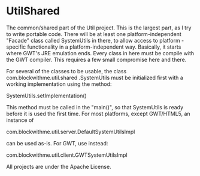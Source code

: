 UtilShared
===========

The common/shared part of the Util project. This is the largest part, as I try
to write portable code. There will be at least one platform-independent
"Facade" class called SystemUtils in there, to allow access to platform
-specific functionality in a platform-independent way. Basically, it starts
where GWT's JRE emulation ends. Every class in here must be compile with the
GWT compiler. This requires a few small compromise here and there.

For several of the classes to be usable, the class com.blockwithme.util.shared
.SystemUtils must be initialized first with a working implementation using the
method:

SystemUtils.setImplementation()

This method must be called in the "main()", so that SystemUtils is ready before
it is used the first time. For most platforms, except GWT/HTML5, an instance of

com.blockwithme.util.server.DefaultSystemUtilsImpl

can be used as-is. For GWT, use instead:

com.blockwithme.util.client.GWTSystemUtilsImpl

All projects are under the Apache License.

